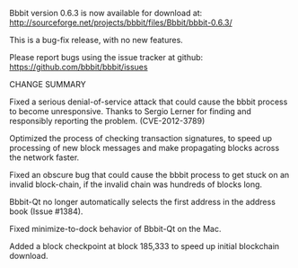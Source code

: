 Bbbit version 0.6.3 is now available for download at:
  http://sourceforge.net/projects/bbbit/files/Bbbit/bbbit-0.6.3/

This is a bug-fix release, with no new features.

Please report bugs using the issue tracker at github:
  https://github.com/bbbit/bbbit/issues

CHANGE SUMMARY

Fixed a serious denial-of-service attack that could cause the
bbbit process to become unresponsive. Thanks to Sergio Lerner
for finding and responsibly reporting the problem. (CVE-2012-3789)

Optimized the process of checking transaction signatures, to
speed up processing of new block messages and make propagating
blocks across the network faster.

Fixed an obscure bug that could cause the bbbit process to get
stuck on an invalid block-chain, if the invalid chain was
hundreds of blocks long.

Bbbit-Qt no longer automatically selects the first address
in the address book (Issue #1384).

Fixed minimize-to-dock behavior of Bbbit-Qt on the Mac.

Added a block checkpoint at block 185,333 to speed up initial
blockchain download.
